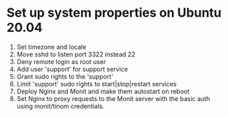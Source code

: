 # Set up system properties on Ubuntu 20.04
1. Set timezone and locale
2. Move sshd to listen port 3322 instead 22
3. Deny remote login as root user
4. Add user 'support' for support service
5. Grant sudo rights to the 'support'
6. Limit 'support' sudo rights to start|stop|restart services
7. Deploy Nginx and Monit and make them autostart on reboot
8. Set Nginx to proxy requests to the Monit server with the basic auth using monit/tinom credentials.
